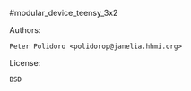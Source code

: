 #modular_device_teensy_3x2

Authors:

    Peter Polidoro <polidorop@janelia.hhmi.org>

License:

    BSD


